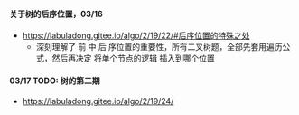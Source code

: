 #### 关于树的后序位置，03/16

- https://labuladong.gitee.io/algo/2/19/22/#后序位置的特殊之处
  - 深刻理解了 前 中 后 序位置的重要性，所有二叉树题，全部先套用遍历公式，然后再决定 将单个节点的逻辑 插入到哪个位置


#### 03/17 TODO: 树的第二期
- https://labuladong.gitee.io/algo/2/19/24/

